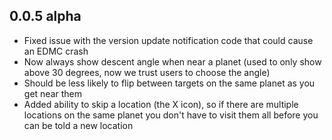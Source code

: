 0.0.5 alpha
---

* Fixed issue with the version update notification code that could cause an EDMC crash
* Now always show descent angle when near a planet (used to only show above 30 degrees, now we trust users to choose the angle)
* Should be less likely to flip between targets on the same planet as you get near them
* Added ability to skip a location (the X icon), so if there are multiple locations on the same planet you don't have to visit them all before you can be told a new location
